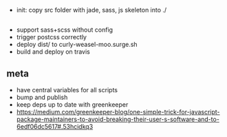 - init: copy src folder with jade, sass, js skeleton into ./



## 

- support sass+scss without config
- trigger postcss correctly
- deploy dist/ to curly-weasel-moo.surge.sh
- build and deploy on travis




## meta

- have central variables for all scripts
- bump and publish
- keep deps up to date with greenkeeper
- https://medium.com/greenkeeper-blog/one-simple-trick-for-javascript-package-maintainers-to-avoid-breaking-their-user-s-software-and-to-6edf06dc5617#.53hcidkq3

    